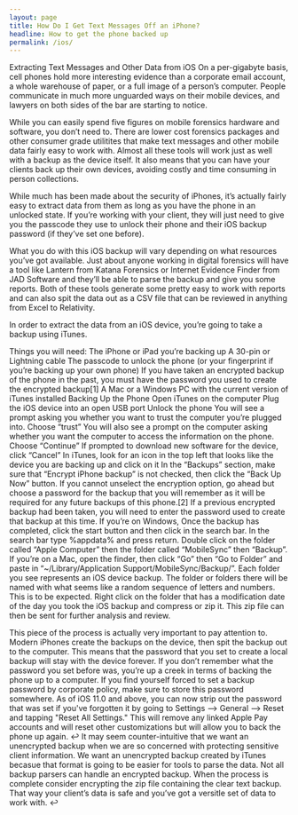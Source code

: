 ```yaml
---
layout: page
title: How Do I Get Text Messages Off an iPhone?
headline: How to get the phone backed up
permalink: /ios/
---
```


Extracting Text Messages and Other Data from iOS
On a per-gigabyte basis, cell phones hold more interesting evidence than a corporate email account, a whole warehouse of paper, or a full image of a person’s computer. People communicate in much more unguarded ways on their mobile devices, and lawyers on both sides of the bar are starting to notice.

While you can easily spend five figures on mobile forensics hardware and software, you don’t need to. There are lower cost forensics packages and other consumer grade utilitites that make text messages and other mobile data fairly easy to work with. Almost all these tools will work just as well with a backup as the device itself. It also means that you can have your clients back up their own devices, avoiding costly and time consuming in person collections.

While much has been made about the security of iPhones, it’s actually fairly easy to extract data from them as long as you have the phone in an unlocked state. If you’re working with your client, they will just need to give you the passcode they use to unlock their phone and their iOS backup password (if they’ve set one before).

What you do with this iOS backup will vary depending on what resources you’ve got available. Just about anyone working in digital forensics will have a tool like Lantern from Katana Forensics or Internet Evidence Finder from JAD Software and they’ll be able to parse the backup and give you some reports. Both of these tools generate some pretty easy to work with reports and can also spit the data out as a CSV file that can be reviewed in anything from Excel to Relativity.

In order to extract the data from an iOS device, you’re going to take a backup using iTunes.

Things you will need:
The iPhone or iPad you’re backing up
A 30-pin or Lightning cable
The passcode to unlock the phone (or your fingerprint if you’re backing up your own phone)
If you have taken an encrypted backup of the phone in the past, you must have the password you used to create the encrypted backup[1]
A Mac or a Windows PC with the current version of iTunes installed
Backing Up the Phone
Open iTunes on the computer
Plug the iOS device into an open USB port
Unlock the phone
You will see a prompt asking you whether you want to trust the computer you’re plugged into. Choose “trust”
You will also see a prompt on the computer asking whether you want the computer to access the information on the phone. Choose “Continue”
If prompted to download new software for the device, click “Cancel”
In iTunes, look for an icon in the top left that looks like the device you are backing up and click on it
In the “Backups” section, make sure that “Encrypt iPhone backup” is not checked, then click the “Back Up Now” button. If you cannot unselect the encryption option, go ahead but choose a password for the backup that you will remember as it will be required for any future backups of this phone.[2]
If a previous encrypted backup had been taken, you will need to enter the password used to create that backup at this time.
If you’re on Windows, Once the backup has completed, click the start button and then click in the search bar. In the search bar type %appdata% and press return. Double click on the folder called “Apple Computer” then the folder called “MobileSync” then “Backup”. If you’re on a Mac, open the finder, then click “Go” then “Go to Folder” and paste in “~/Library/Application Support/MobileSync/Backup/”.
Each folder you see represents an iOS device backup. The folder or folders there will be named with what seems like a random sequence of letters and numbers. This is to be expected. Right click on the folder that has a modification date of the day you took the iOS backup and compress or zip it. This zip file can then be sent for further analysis and review.

This piece of the process is actually very important to pay attention to. Modern iPhones create the backups on the device, then spit the backup out to the computer. This means that the password that you set to create a local backup will stay with the device forever. If you don’t remember what the password you set before was, you’re up a creek in terms of backing the phone up to a computer. If you find yourself forced to set a backup password by corporate policy, make sure to store this password somewhere. As of iOS 11.0 and above, you can now strip out the password that was set if you've forgotten it by going to Settings –> General –> Reset and tapping "Reset All Settings." This will remove any linked Apple Pay accounts and will reset other customizations but will allow you to back the phone up again.  ↩
It may seem counter-intuitive that we want an unencrypted backup when we are so concerned with protecting sensitive client information. We want an unencrypted backup created by iTunes becasue that format is going to be easier for tools to parse the data. Not all backup parsers can handle an encrypted backup. When the process is complete consider encrypting the zip file containing the clear text backup. That way your client’s data is safe and you’ve got a versitle set of data to work with.  ↩